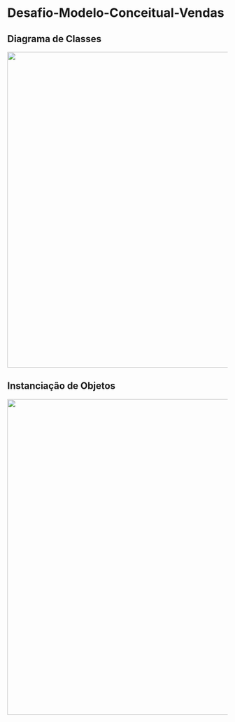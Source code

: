 # Desafio-Modelo-Conceitual-Vendas


## Diagrama de Classes
<div align="center">
<img src ="https://user-images.githubusercontent.com/50143426/185004251-1ed1bdb4-216c-4179-a8e1-5952ffdaf4b2.png" width="720px" />
</div>


## Instanciação de Objetos
<div align="center">
<img src ="https://user-images.githubusercontent.com/50143426/185004255-205ac644-3299-43b5-bbdd-5e4f5931f565.png" width="720px" />
</div>

